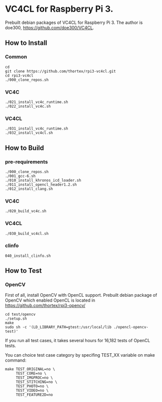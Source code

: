 # VC4CL for Raspberry Pi 3.

Prebuilt debian packages of VC4CL for Raspberry Pi 3.
The author is doe300, https://github.com/doe300/VC4CL.

## How to Install

### Common

```
cd
git clone https://github.com/thortex/rpi3-vc4cl.git
cd rpi3-vc4cl
./000_clone_repos.sh
```

### VC4C

```
./021_install_vc4c_runtime.sh
./022_install_vc4c.sh
```

### VC4CL

```
./031_install_vc4c_runtime.sh
./032_install_vc4cl.sh
```

## How to Build

### pre-requirements

```
./000_clone_repos.sh
./001_gcc-6.sh
./010_install_khronos_icd_loader.sh
./011_install_opencl_header1.2.sh
./012_install_clang.sh
```

### VC4C

```
./020_build_vc4c.sh
```

### VC4CL

```
./030_build_vc4cl.sh
```

### clinfo

```
040_install_clinfo.sh
```

## How to Test

### OpenCV

First of all, install OpenCV with OpenCL support. Prebuilt debian package of OpenCV which enabled OpenCL is located in https://github.com/thortex/rpi3-opencv/ 

```
cd test/opencv
./setup.sh
make
sudo sh -c '(LD_LIBRARY_PATH=gtest:/usr/local/lib ./opencl-opencv-test)'
```

If you run all test cases, it takes several hours for 16,182 tests of OpenCL tests.

You can choice test case category by specifing TEST_XX variable on make command:
```
make TEST_ORIGINAL=no \
     TEST_CORE=no \
     TEST_IMGPROC=no \
     TEST_STITCHING=no \
     TEST_PHOTO=no \
     TEST_VIDEO=no \
     TEST_FEATURE2D=no
```
